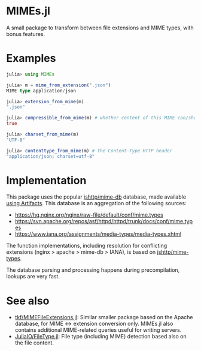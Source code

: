 # MIMEs.jl
A small package to transform between file extensions and MIME types, with bonus features.

# Examples
```julia
julia> using MIMEs

julia> m = mime_from_extension(".json")
MIME type application/json

julia> extension_from_mime(m)
".json"

julia> compressible_from_mime(m) # whether content of this MIME can/should be gzipped
true

julia> charset_from_mime(m)
"UTF-8"

julia> contenttype_from_mime(m) # the Content-Type HTTP header
"application/json; charset=utf-8"
```

# Implementation

This package uses the popular [jshttp/mime-db](https://github.com/jshttp/mime-db) database, made available [using Artifacts](https://github.com/fonsp/MIMEs/blob/main/Artifacts.toml). This database is an aggregation of the following sources:

- https://hg.nginx.org/nginx/raw-file/default/conf/mime.types
- https://svn.apache.org/repos/asf/httpd/httpd/trunk/docs/conf/mime.types
- https://www.iana.org/assignments/media-types/media-types.xhtml


The function implementations, including resolution for conflicting extensions (nginx > apache > mime-db > IANA), is based on [jshttp/mime-types](https://github.com/jshttp/mime-types).

The database parsing and processing happens during precompilation, lookups are very fast.

# See also

* [tkf/MIMEFileExtensions.jl](https://github.com/tkf/MIMEFileExtensions.jl): Similar smaller package based on the Apache database, for MIME <-> extension conversion only. MIMEs.jl also contains additional MIME-related queries useful for writing servers.
* [JuliaIO/FileType.jl](https://github.com/JuliaIO/FileType.jl): File type (including MIME) detection based also on the file content.

